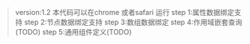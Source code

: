>version:1.2 本代码可以在chrome 或者safari 运行
>step 1:属性数据绑定支持
>step 2:节点数据绑定支持
>step 3:数组数据绑定
>step 4:作用域嵌套查询(TODO)
>step 5:通用组件定义(TODO)